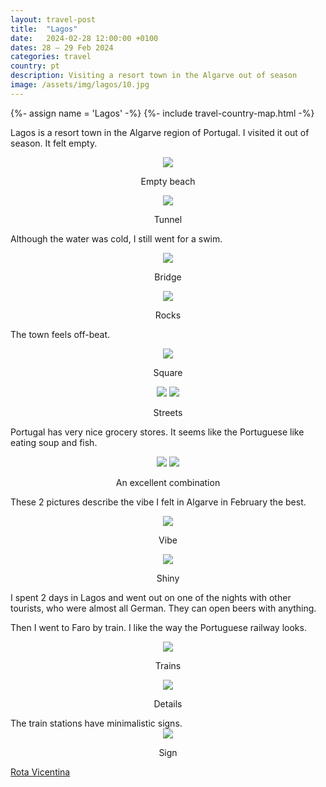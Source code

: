 ```yaml
---
layout: travel-post
title:  "Lagos"
date:   2024-02-28 12:00:00 +0100
dates: 28 – 29 Feb 2024
categories: travel
country: pt
description: Visiting a resort town in the Algarve out of season
image: /assets/img/lagos/10.jpg
---
```


{%- assign name = 'Lagos' -%}
{%- include travel-country-map.html -%}

Lagos is a resort town in the Algarve region of Portugal. I visited it out of season. It felt empty.
<center>
    <img src="/assets/img/lagos/1.jpg" />
    <p class="image-label">Empty beach</p>
</center>

<center>
    <img src="/assets/img/lagos/2.jpg" />
    <p class="image-label">Tunnel</p>
</center>

Although the water was cold, I still went for a swim.
<center>
    <img src="/assets/img/lagos/3.jpg" />
    <p class="image-label">Bridge</p>
</center>

<center>
    <img src="/assets/img/lagos/4.jpg" />
    <p class="image-label">Rocks</p>
</center>

The town feels off-beat.
<center>
    <img src="/assets/img/lagos/8.jpg" />
    <p class="image-label">Square</p>
</center>

<center>
    <div class="side-by-side">
        <img src="/assets/img/lagos/5.jpg" />
        <img src="/assets/img/lagos/6.jpg" />
    </div>
    <p class="image-label">Streets</p>
</center>

Portugal has very nice grocery stores. It seems like the Portuguese like eating soup and fish.
<center>
    <div class="side-by-side">
        <img src="/assets/img/lagos/9.jpg" />
        <img src="/assets/img/lagos/10.jpg" />
    </div>
    <p class="image-label">An excellent combination</p>
</center>

These 2 pictures describe the vibe I felt in Algarve in February the best.
<center>
    <img src="/assets/img/lagos/11.jpg" />
    <p class="image-label">Vibe</p>
</center>

<center>
    <img src="/assets/img/lagos/12.jpg" />
    <p class="image-label">Shiny</p>
</center>

I spent 2 days in Lagos and went out on one of the nights with other tourists, who were almost all German. They can open beers with anything.

Then I went to Faro by train. I like the way the Portuguese railway looks.
<center>
    <img src="/assets/img/lagos/13.jpg" />
    <p class="image-label">Trains</p>
</center>

<center>
    <img src="/assets/img/lagos/14.jpg" />
    <p class="image-label">Details</p>
</center>
The train stations have minimalistic signs.
<center>
    <img src="/assets/img/lagos/15.jpg" />
    <p class="image-label">Sign</p>
</center>

<a class="prev" href="/travel/2024/rota-vicentina">
    Rota Vicentina
</a>

<!-- <a class="next" href="/travel/2024/faro">
    Faro
</a> -->

